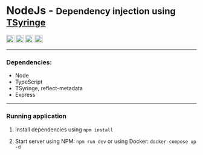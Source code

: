 <h1>NodeJs - <small>Dependency injection using <a href="https://github.com/microsoft/tsyringe">TSyringe</a></small></h1>

<a href="https://www.docker.com/" title="docker"><img src="https://github.com/get-icon/geticon/raw/master/icons/docker-icon.svg" alt="docker" width="21px" height="21px"></a> 
<a href="https://nodejs.org/" title="Node.js"><img src="https://github.com/get-icon/geticon/raw/master/icons/nodejs-icon.svg" alt="Node.js" width="21px" height="21px"></a> 
<a href="https://www.typescriptlang.org/" title="Typescript"><img src="https://github.com/get-icon/geticon/raw/master/icons/typescript-icon.svg" alt="Typescript" width="21px" height="21px"></a>
<a href="https://www.npmjs.com/" title="npm"><img src="https://github.com/get-icon/geticon/raw/master/icons/npm.svg" alt="npm" width="21px" height="21px"></a>
___
### Dependencies:
- Node
- TypeScript
- TSyringe, reflect-metadata 
- Express
___

### Running application

1. Install dependencies using `npm install`

2. Start server using NPM: `npm run dev` or using Docker: `docker-compose up -d`
